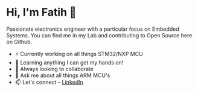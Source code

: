# Hi, I'm Fatih 👋

Passionate electronics engineer with a particular focus on Embedded Systems. You can find me in my Lab and contributing to Open Source here on Github.

- ⚡ Currently working on all things STM32/NXP MCU
- 🌱 Learning anything I can get my hands on!
- 👯 Always looking to collaborate
- 💬 Ask me about all things ARM MCU's
- 📫 Let's connect – [LinkedIn](https://www.linkedin.com/in/mfatiherdogan/)
